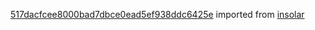 [517dacfcee8000bad7dbce0ead5ef938ddc6425e](https://github.com/insolar/insolar/commit/517dacfcee8000bad7dbce0ead5ef938ddc6425e) imported from [insolar](https://github.com/insolar/insolar)
